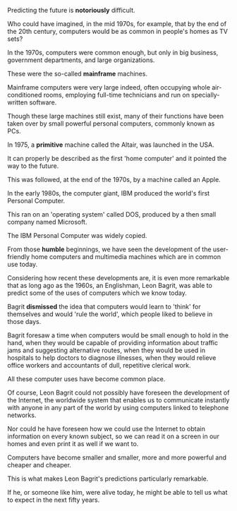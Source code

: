 Predicting the future is **notoriously** difficult.

Who could have imagined, in the mid 1970s, for example, that by the end of the 20th century, computers would be as common in people's homes as TV sets?

In the 1970s, computers were common enough, but only in big business, government departments, and large organizations.

These were the so-called **mainframe** machines.

Mainframe computers were very large indeed, often occupying whole air-conditioned rooms, employing full-time technicians and run on specially-written software.

Though these large machines still exist, many of their functions have been taken over by small powerful personal computers, commonly known as PCs.

In 1975, a **primitive** machine called the Altair, was launched in the USA.

It can properly be described as the first 'home computer' and it pointed the way to the future.

This was followed, at the end of the 1970s, by a machine called an Apple.

In the early 1980s, the computer giant, IBM produced the world's first Personal Computer.

This ran on an 'operating system' called DOS, produced by a then small company named Microsoft.

The IBM Personal Computer was widely copied.

From those **humble** beginnings, we have seen the development of the user-friendly home computers and multimedia machines which are in common use today.

Considering how recent these developments are, it is even more remarkable that as long ago as the 1960s, an Englishman, Leon Bagrit, was able to predict some of the uses of computers which we know today.

Bagrit **dismissed** the idea that computers would learn to 'think' for themselves and would 'rule the world', which people liked to believe in those days.

Bagrit foresaw a time when computers would be small enough to hold in the hand, when they would be capable of providing information about traffic jams and suggesting alternative routes, when they would be used in hospitals to help doctors to diagnose illnesses, when they would relieve office workers and accountants of dull, repetitive clerical work.

All these computer uses have become common place.

Of course, Leon Bagrit could not possibly have foreseen the development of the Internet, the worldwide system that enables us to communicate instantly with anyone in any part of the world by using computers linked to telephone networks.

Nor could he have foreseen how we could use the Internet to obtain information on every known subject, so we can read it on a screen in our homes and even print it as well if we want to.

Computers have become smaller and smaller, more and more powerful and cheaper and cheaper.

This is what makes Leon Bagrit's predictions particularly remarkable.

If he, or someone like him, were alive today, he might be able to tell us what to expect in the next fifty years.